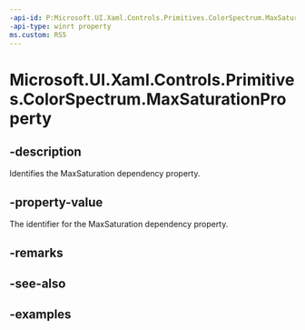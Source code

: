 ```yaml
---
-api-id: P:Microsoft.UI.Xaml.Controls.Primitives.ColorSpectrum.MaxSaturationProperty
-api-type: winrt property
ms.custom: RS5
---
```

<!-- Property syntax.
public DependencyProperty MaxSaturationProperty { get; }
-->

# Microsoft.UI.Xaml.Controls.Primitives.ColorSpectrum.MaxSaturationProperty


## -description

Identifies the MaxSaturation dependency property.


## -property-value

The identifier for the MaxSaturation dependency property.


## -remarks


## -see-also


## -examples


